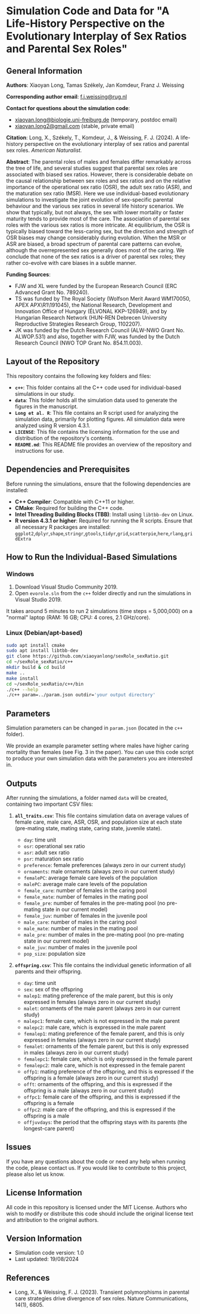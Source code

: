 # Simulation Code and Data for "A Life-History Perspective on the Evolutionary Interplay of Sex Ratios and Parental Sex Roles"

## General Information 

**Authors**: Xiaoyan Long, Tamas Székely, Jan Komdeur, Franz J. Weissing

**Corresponding author email**: f.j.weissing@rug.nl 

**Contact for questions about the simulation code**: 
- xiaoyan.long@biologie.uni-freiburg.de (temporary, postdoc email) 
- xiaoyan.long2@gmail.com (stable, private email)

**Citation**: Long, X., Székely, T., Komdeur, J., & Weissing, F. J. (2024). A life-history perspective on the evolutionary interplay of sex ratios and parental sex roles. *American Naturalist.*

**Abstract**: 
The parental roles of males and females differ remarkably across the tree of life, and several studies suggest that parental sex roles are associated with biased sex ratios. However, there is considerable debate on the causal relationship between sex roles and sex ratios and on the relative importance of the operational sex ratio (OSR), the adult sex ratio (ASR), and the maturation sex ratio (MSR). Here we use individual-based evolutionary simulations to investigate the joint evolution of sex-specific parental behaviour and the various sex ratios in several life history scenarios. We show that typically, but not always, the sex with lower mortality or faster maturity tends to provide most of the care. The association of parental sex roles with the various sex ratios is more intricate. At equilibrium, the OSR is typically biased toward the less-caring sex, but the direction and strength of OSR biases may change considerably during evolution. When the MSR or ASR are biased, a broad spectrum of parental care patterns can evolve, although the overrepresented sex generally does most of the caring. We conclude that none of the sex ratios is a driver of parental sex roles; they rather co-evolve with care biases in a subtle manner.

**Funding Sources**: 
- FJW and XL were funded by the European Research Council (ERC Advanced Grant No. 789240).
- TS was funded by The Royal Society (Wolfson Merit Award WM170050, APEX APX\R1\191045), the National Research, Development and Innovation Office of Hungary (ÉLVONAL KKP-126949), and by Hungarian Research Network (HUN-REN Debrecen University Reproductive Strategies Research Group, 1102207).
- JK was funded by the Dutch Research Council (ALW-NWO Grant No. ALWOP.531) and also, together with FJW, was funded by the Dutch Research Council (NWO TOP Grant No. 854.11.003).

## Layout of the Repository

This repository contains the following key folders and files:

- **`c++`**: This folder contains all the C++ code used for individual-based simulations in our study.
- **`data`**: This folder holds all the simulation data used to generate the figures in the manuscript.
- **`Long et al. R`**: This file contains an R script used for analyzing the simulation data, primarily for plotting figures. All simulation data were analyzed using R version 4.3.1.
- **`LICENSE`**: This file contains the licensing information for the use and distribution of the repository's contents.
- **`README.md`**: This README file provides an overview of the repository and instructions for use.

## Dependencies and Prerequisites

Before running the simulations, ensure that the following dependencies are installed:

- **C++ Compiler**: Compatible with C++11 or higher.
- **CMake**: Required for building the C++ code.
- **Intel Threading Building Blocks (TBB)**: Install using `libtbb-dev` on Linux.
- **R version 4.3.1 or higher**: Required for running the R scripts. Ensure that all necessary R packages are installed:
  `ggplot2`,`dplyr`,`shape`,`stringr`,`gtools`,`tidyr`,`grid`,`scatterpie`,`here`,`rlang`,`gridExtra`  

## How to Run the Individual-Based Simulations

### Windows

1. Download Visual Studio Community 2019.
2. Open `evorole.sln` from the `c++` folder directly and run the simulations in Visual Studio 2019.

It takes around 5 minutes to run 2 simulations (time steps = 5,000,000) on a "normal" laptop (RAM: 16 GB; CPU: 4 cores, 2.1 GHz/core).

### Linux (Debian/apt-based)

```bash
sudo apt install cmake
sudo apt install libtbb-dev
git clone https://github.com/xiaoyanlong/sexRole_sexRatio.git
cd ~/sexRole_sexRatio/c++
mkdir build & cd build
make ..
make install
cd ~/sexRole_sexRatio/c++/bin
./c++ --help
./c++ param=../param.json outdir='your output directory'
```

## Parameters

Simulation parameters can be changed in `param.json` (located in the `c++` folder).

We provide an example parameter setting where males have higher caring mortality than females (see Fig. 3 in the paper). You can use this code script to produce your own simulation data with the parameters you are interested in.

## Outputs

After running the simulations, a folder named `data` will be created, containing two important CSV files:

1. **`all_traits.csv`**: This file contains simulation data on average values of female care, male care, ASR, OSR, and population size at each state (pre-mating state, mating state, caring state, juvenile state).
   
   - `day`: time unit
   - `osr`: operational sex ratio 
   - `asr`: adult sex ratio
   - `psr`: maturation sex ratio
   - `preference`: female preferences (always zero in our current study)
   - `ornaments`: male ornaments (always zero in our current study)
   - `femalePC`: average female care levels of the population 
   - `malePC`: average male care levels of the population 
   - `female_care`: number of females in the caring pool
   - `female_mate`: number of females in the mating pool
   - `female_pre`: number of females in the pre-mating pool (no pre-mating state in our current model)
   - `female_juv`: number of females in the juvenile pool
   - `male_care`: number of males in the caring pool
   - `male_mate`: number of males in the mating pool
   - `male_pre`: number of males in the pre-mating pool (no pre-mating state in our current model)
   - `male_juv`: number of males in the juvenile pool
   - `pop_size`: population size

2. **`offspring.csv`**: This file contains the individual genetic information of all parents and their offspring.
   
   - `day`: time unit
   - `sex`: sex of the offspring
   - `malep1`: mating preference of the male parent, but this is only expressed in females (always zero in our current study)
   - `malet`: ornaments of the male parent (always zero in our current study)
   - `malepc1`: female care, which is not expressed in the male parent
   - `malepc2`: male care, which is expressed in the male parent
   - `femalep1`: mating preference of the female parent, and this is only expressed in females (always zero in our current study)
   - `femalet`: ornaments of the female parent, but this is only expressed in males (always zero in our current study)
   - `femalepc1`: female care, which is only expressed in the female parent
   - `femalepc2`: male care, which is not expressed in the female parent
   - `offp1`: mating preference of the offspring, and this is expressed if the offspring is a female (always zero in our current study)
   - `offt`: ornaments of the offspring, and this is expressed if the offspring is a male (always zero in our current study)
   - `offpc1`: female care of the offspring, and this is expressed if the offspring is a female
   - `offpc2`: male care of the offspring, and this is expressed if the offspring is a male
   - `offjuvdays`: the period that the offspring stays with its parents (the longest-care parent)

## Issues

If you have any questions about the code or need any help when running the code, please contact us. If you would like to contribute to this project, please also let us know.

## License Information

All code in this repository is licensed under the MIT License. Authors who wish to modify or distribute this code should include the original license text and attribution to the original authors.

## Version Information

- Simulation code version: 1.0
- Last updated: 19/08/2024

## References

- Long, X., & Weissing, F. J. (2023). Transient polymorphisms in parental care strategies drive divergence of sex roles. Nature Communications, 14(1), 6805.







